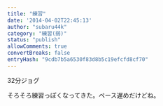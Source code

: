 ```yaml
---
title: "練習"
date: '2014-04-02T22:45:13'
author: "subaru44k"
category: "練習(弱)"
status: "publish"
allowComments: true
convertBreaks: false
entryHash: "9cdb7b5a6530f83d8b5c19efcfd8cf70"
---
```

32分ジョグ

そろそろ練習っぽくなってきた。ペース遅めだけどね。
